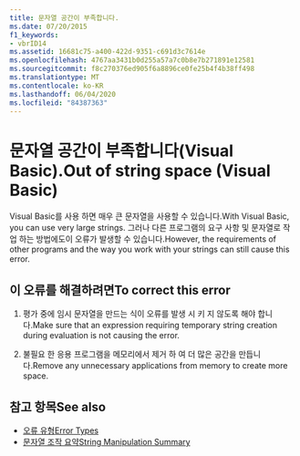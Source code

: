 ```yaml
---
title: 문자열 공간이 부족합니다.
ms.date: 07/20/2015
f1_keywords:
- vbrID14
ms.assetid: 16681c75-a400-422d-9351-c691d3c7614e
ms.openlocfilehash: 4767aa3431b0d255a57a7c0b8e7b271891e12581
ms.sourcegitcommit: f8c270376ed905f6a8896ce0fe25b4f4b38ff498
ms.translationtype: MT
ms.contentlocale: ko-KR
ms.lasthandoff: 06/04/2020
ms.locfileid: "84387363"
---
```

# <a name="out-of-string-space-visual-basic"></a><span data-ttu-id="5a169-102">문자열 공간이 부족합니다(Visual Basic).</span><span class="sxs-lookup"><span data-stu-id="5a169-102">Out of string space (Visual Basic)</span></span>
<span data-ttu-id="5a169-103">Visual Basic를 사용 하면 매우 큰 문자열을 사용할 수 있습니다.</span><span class="sxs-lookup"><span data-stu-id="5a169-103">With Visual Basic, you can use very large strings.</span></span> <span data-ttu-id="5a169-104">그러나 다른 프로그램의 요구 사항 및 문자열로 작업 하는 방법에도이 오류가 발생할 수 있습니다.</span><span class="sxs-lookup"><span data-stu-id="5a169-104">However, the requirements of other programs and the way you work with your strings can still cause this error.</span></span>  
  
## <a name="to-correct-this-error"></a><span data-ttu-id="5a169-105">이 오류를 해결하려면</span><span class="sxs-lookup"><span data-stu-id="5a169-105">To correct this error</span></span>  
  
1. <span data-ttu-id="5a169-106">평가 중에 임시 문자열을 만드는 식이 오류를 발생 시 키 지 않도록 해야 합니다.</span><span class="sxs-lookup"><span data-stu-id="5a169-106">Make sure that an expression requiring temporary string creation during evaluation is not causing the error.</span></span>  
  
2. <span data-ttu-id="5a169-107">불필요 한 응용 프로그램을 메모리에서 제거 하 여 더 많은 공간을 만듭니다.</span><span class="sxs-lookup"><span data-stu-id="5a169-107">Remove any unnecessary applications from memory to create more space.</span></span>  
  
## <a name="see-also"></a><span data-ttu-id="5a169-108">참고 항목</span><span class="sxs-lookup"><span data-stu-id="5a169-108">See also</span></span>

- [<span data-ttu-id="5a169-109">오류 유형</span><span class="sxs-lookup"><span data-stu-id="5a169-109">Error Types</span></span>](../../programming-guide/language-features/error-types.md)
- [<span data-ttu-id="5a169-110">문자열 조작 요약</span><span class="sxs-lookup"><span data-stu-id="5a169-110">String Manipulation Summary</span></span>](../keywords/string-manipulation-summary.md)
